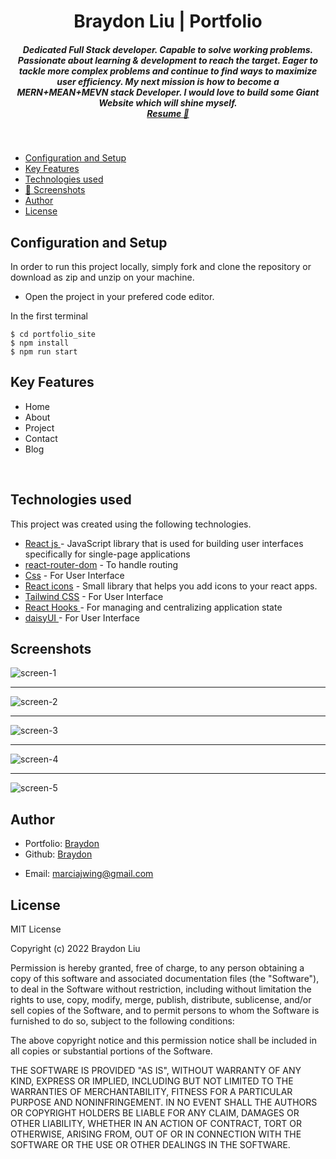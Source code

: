 <h1 align ="center" >Braydon Liu | Portfolio</h1>

<h5  align ="center"> 
Dedicated Full Stack developer. Capable to solve working problems. Passionate about learning & development to reach the target. Eager to tackle more complex problems and continue to find ways to maximize user efficiency. My next mission is how to become a MERN+MEAN+MEVN stack Developer. I would love to build some Giant Website which will shine myself. <br/> <a href="https://drive.google.com/file/d/1DCM4EhcJG6VK7fgQrvYfzgnVY1HiWCk-/view?usp=share_link">Resume 💼</a> </h5>
<br/>

  * [Configuration and Setup](#configuration-and-setup)
  * [Key Features](#key-features)
  * [Technologies used](#technologies-used)
  * [📸 Screenshots](#screenshots)
  * [Author](#author)
  * [License](#license)



## Configuration and Setup

In order to run this project locally, simply fork and clone the repository or download as zip and unzip on your machine.

- Open the project in your prefered code editor.

In the first terminal

```
$ cd portfolio_site
$ npm install 
$ npm run start
```

##  Key Features

- Home
- About
- Project 
- Contact
- Blog


<br/>

##  Technologies used

This project was created using the following technologies.

- [React js ](https://www.npmjs.com/package/react) - JavaScript library that is used for building user interfaces specifically for single-page applications
- [react-router-dom](https://www.npmjs.com/package/react-router-dom) - To handle routing
- [Css](https://developer.mozilla.org/en-US/docs/Web/CSS) - For User Interface
- [React icons](https://react-icons.github.io/react-icons/) -
 Small library that helps you add icons  to your react apps.
 - [Tailwind CSS](https://tailwindcss.com/) - For User Interface
- [React Hooks  ](https://reactjs.org/docs/hooks-intro.html) - For managing and centralizing application state
- [daisyUI  ](https://daisyui.com/docs/changelog/) - For User Interface

 ##  Screenshots 
 
![screen-1](https://github.com/bluedone/portfolio-site/assets/132304001/daf015e1-e09d-4cab-a5e4-67e6406b5b76)
---- -
![screen-2](https://github.com/bluedone/portfolio-site/assets/132304001/5695b10d-0437-422e-95ce-d76e09a87be9)
---- -
![screen-3](https://github.com/bluedone/portfolio-site/assets/132304001/af05068e-ec91-4f08-805e-44f7eccff624)
---- -
![screen-4](https://github.com/bluedone/portfolio-site/assets/132304001/8e2b798e-ea5f-423c-bd73-fae201e4b291)
---- -
![screen-5](https://github.com/bluedone/portfolio-site/assets/132304001/76f54b47-40dd-44e9-92b2-930815c7cb00)

## Author
- Portfolio: [Braydon](https://portfolio-ste.web.app/)
- Github: [Braydon](https://github.com/bluedone)
<!-- - Sponsor: [Braydon](https://saweria.co/berthutapea)
- Linkedin: [Braydon](https://www.linkedin.com/in/gilberthutapea/) -->
- Email: [marciajwing@gmail.com](mailto:marciajwing@gmail.com)

## License

MIT License

Copyright (c) 2022 Braydon Liu

Permission is hereby granted, free of charge, to any person obtaining a copy
of this software and associated documentation files (the "Software"), to deal
in the Software without restriction, including without limitation the rights
to use, copy, modify, merge, publish, distribute, sublicense, and/or sell
copies of the Software, and to permit persons to whom the Software is
furnished to do so, subject to the following conditions:

The above copyright notice and this permission notice shall be included in all
copies or substantial portions of the Software.

THE SOFTWARE IS PROVIDED "AS IS", WITHOUT WARRANTY OF ANY KIND, EXPRESS OR
IMPLIED, INCLUDING BUT NOT LIMITED TO THE WARRANTIES OF MERCHANTABILITY,
FITNESS FOR A PARTICULAR PURPOSE AND NONINFRINGEMENT. IN NO EVENT SHALL THE
AUTHORS OR COPYRIGHT HOLDERS BE LIABLE FOR ANY CLAIM, DAMAGES OR OTHER
LIABILITY, WHETHER IN AN ACTION OF CONTRACT, TORT OR OTHERWISE, ARISING FROM,
OUT OF OR IN CONNECTION WITH THE SOFTWARE OR THE USE OR OTHER DEALINGS IN THE
SOFTWARE.
